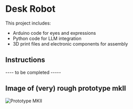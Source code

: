 # Desk Robot

This project includes:

- Arduino code for eyes and expressions
- Python code for LLM integration
- 3D print files and electronic components for assembly

## Instructions

---- to be completed -----

## Image of (very) rough prototype mkII
![Prototype MKII](docs/Prototype.jpeg)

